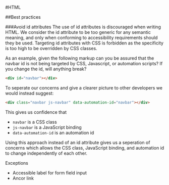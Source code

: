 #HTML

##Best practices

###Avoid id attributes
The use of id attributes is discouraged when writing HTML. We consider the id attribute to be too generic for any semantic meaning, and only when conforming to accessibility requirements should they be used. Targeting id attributes with CSS is forbidden as the specificity is too high to be overridden by CSS classes.

As an example, given the following markup can you be assured that the navbar id is not being targeted by CSS, Javascript, or automation scripts? If you change the id, will anything break?

```html
<div id="navbar"></div>
```

To seperate our concerns and give a clearer picture to other developers we would instead suggest:

```html
<div class="navbar js-navbar" data-automation-id="navbar"></div>
```

This gives us confidence that
* `navbar` is a CSS class
* `js-navbar` is a JavaScript binding
* `data-automation-id` is an automation id

Using this approach instead of an id attribute gives us a seperation of concerns which allows the CSS class, JavaScript binding, and automation id to change independently of each other.

Exceptions
* Accessible label for form field input
* Ancor link
